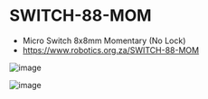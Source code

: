 # SWITCH-88-MOM
- Micro Switch 8x8mm Momentary (No Lock)
- https://www.robotics.org.za/SWITCH-88-MOM
  

![image](https://github.com/microrobotics/SWITCH-88-MOM/assets/4562957/cbba40eb-7b0b-465a-83ff-873999aeb8e6)

![image](https://github.com/microrobotics/SWITCH-88-MOM/assets/4562957/af1919ee-57c8-4171-9ba4-661c37f43d56)

